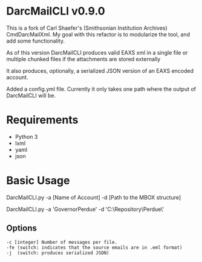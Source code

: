 # DarcMailCLI v0.9.0
This is a fork of Carl Shaefer's (Smithsonian Institution Archives) 
CmdDarcMailXml.  My goal with this refactor is to modularize the
tool, and add some functionality.

As of this version DarcMailCLI produces valid EAXS xml in a single 
file or multiple chunked files if the attachments are stored externally

It also produces, optionally, a serialized JSON version of an EAXS
encoded account.

Added a config.yml file.  Currently it only takes one path where the
output of DarcMailCLI will be.

# Requirements
* Python 3
* lxml
* yaml
* json

# Basic Usage
DarcMailCLI.py -a [Name of Account] -d [Path to the MBOX structure] 
                
DarcMailCLI.py -a 'GovernorPerdue' -d 'C:\\Repository\\Perdue\\'

## Options
    -c [integer] Number of messages per file.
    -fe (switch: indicates that the source emails are in .eml format)
    -j  (switch: produces serialized JSON)

